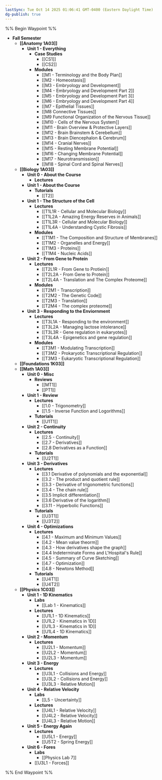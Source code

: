 ```yaml
---
lastSync: Tue Oct 14 2025 01:06:41 GMT-0400 (Eastern Daylight Time)
dg-publish: true
---
```

%% Begin Waypoint %%
- **Fall Semester**
	- **[[Anatomy 1A03]]**
		- **Unit 1 - Everything**
			- **Case Studies**
				- [[CS1]]
				- [[CS2]]
			- **Modules**
				- [[M1 - Terminology and the Body Plan]]
				- [[M2 - Homeostasis]]
				- [[M3 - Embryology and Development]]
				- [[M4 - Embryology and Development Part 2]]
				- [[M5 - Embryology and Development Part 3]]
				- [[M6 - Embryology and Development Part 4]]
				- [[M7 - Epithelial Tissues]]
				- [[M8 Connective Tissues]]
				- [[M9 Functional Organization of the Nervous Tissue]]
				- [[M10 - Cells of the Nervous System]]
				- [[M11 - Brain Overview & Protective Layers]]
				- [[M12 - Brain Brainstem & Cerebellum]]
				- [[M13 - Brain Diencephalon & Cerebrum]]
				- [[M14 - Cranial Nerves]]
				- [[M15 - Resting Membrane Potential]]
				- [[M16 - Changing Membrane Potential]]
				- [[M17 - Neurotransmission]]
				- [[M18 - Spinal Cord and Spinal Nerves]]
	- **[[Biology 1A03]]**
		- **Unit 0 - About the Course**
			- **Lectures**
		- **Unit 1 - About the Course**
			- **Tutorials**
				- [[T2]]
		- **Unit 1 - The Structure of the Cell**
			- **Lectures**
				- [[T1L1R - Cellular and Molecular Biology]]
				- [[T1L2A - Amazing Energy Reserves in Animals]]
				- [[T1L3R - Cellular and Molecular Biology]]
				- [[T1L4A - Understanding Cystic Fibrosis]]
			- **Modules**
				- [[T1M1 - The Composition and Structure of Membranes]]
				- [[T1M2 - Organelles and Energy]]
				- [[T1M3 - Proteins]]
				- [[T1M4 - Nucleic Acids]]
		- **Unit 2 - From Gene to Protein**
			- **Lectures**
				- [[T2L1R - From Gene to Protiein]]
				- [[T2L2A - From Gene to Protein]]
				- [[T2L4A - Translation and The Complex Proteome]]
			- **Modules**
				- [[T2M1 - Transcription]]
				- [[T2M2 - The Genetic Code]]
				- [[T2M3 - Translation]]
				- [[T2M4 - The complex proteome]]
		- **Unit 3 - Responding to the Enviornment**
			- **Lectures**
				- [[T3L1A - Responding to the environment]]
				- [[T3L2A - Managing lactose intolerance]]
				- [[T3L3R - Gene regulation in eukaryotes]]
				- [[T3L4A - Epigenetics and gene regulation]]
			- **Modules**
				- [[T3M1 - Modulating Transcription]]
				- [[T3M2 - Prokaryotic Transcriptional Regulation]]
				- [[T3M3 - Eukaryotic Transcriptional Regulation]]
	- **[[Foundations 1K03]]**
	- **[[Math 1A03]]**
		- **Unit 0 - Misc**
			- **Reviews**
				- [[MT1]]
				- [[PT1]]
		- **Unit 1 - Review**
			- **Lectures**
				- [[1.0 - Trigonometry]]
				- [[1.5 - Inverse Function and Logorithms]]
			- **Tutorials**
				- [[U1T1]]
		- **Unit 2 - Continuity**
			- **Lectures**
				- [[2.5 - Continuity]]
				- [[2.7 - Derivatives]]
				- [[2.8 Derivatives as a Function]]
			- **Tutorials**
				- [[U2T1]]
		- **Unit 3 - Derivatives**
			- **Lectures**
				- [[3.1 Derivative of polynomials and the exponential]]
				- [[3.2 - The product and quotient rule]]
				- [[3.3 - Derivative of trigonometric functions]]
				- [[3.4 - The chain rule]]
				- [[3.5 Implicit differentiation]]
				- [[3.6 Derivative of the logarithm]]
				- [[3.11 - Hyperbolic Functions]]
			- **Tutorials**
				- [[U3T1]]
				- [[U3T2]]
		- **Unit 4 - Optimizations**
			- **Lectures**
				- [[4.1 - Maximum and Minimum Values]]
				- [[4.2 - Mean value theorm]]
				- [[4.3 - How derivatives shape the graph]]
				- [[4.4 Indeterminate Forms and L'Hospital's Rule]]
				- [[4.5 - Summary of Curve Sketching]]
				- [[4.7 - Optimization]]
				- [[4.8 - Newtons Method]]
			- **Tutorials**
				- [[U4T1]]
				- [[U4T2]]
	- **[[Physics 1C03]]**
		- **Unit 1 - 1D Kinematics**
			- **Labs**
				- [[Lab 1 - Kinematics]]
			- **Lectures**
				- [[U1L1 - 1D Kinematics]]
				- [[U1L2 - Kinematics in 1D]]
				- [[U1L3 - Kinematics in 1D]]
				- [[U1L4 - 1D Kinematics]]
		- **Unit 2 - Momentum**
			- **Lectures**
				- [[U2L1 - Momentum]]
				- [[U2L2 - Momentum]]
				- [[U2L3 - Momentum]]
		- **Unit 3 - Energy**
			- **Lectures**
				- [[U3L1 - Collisions and Energy]]
				- [[U3L2 - Collisions and Energy]]
				- [[U3L3 - Relative Motion]]
		- **Unit 4 - Relative Velocity**
			- **Labs**
				- [[L5 - Uncertainty]]
			- **Lectures**
				- [[U4L1 - Relative Velocity]]
				- [[U4L2 - Relative Velocity]]
				- [[U4L3 - Relative Motion]]
		- **Unit 5 - Energy Again**
			- **Lectures**
				- [[U5L1 - Energy]]
				- [[U5T2 - Spring Energy]]
		- **Unit 6 - Fores**
			- **Labs**
				- [[Physics Lab 7]]
			- [[U3L1 - Forces]]

%% End Waypoint %%